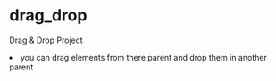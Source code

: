 # drag_drop
Drag &amp; Drop Project

<li>you can drag elements from there parent and drop them in another parent</li>
